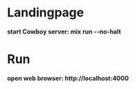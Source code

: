 # Landingpage

**start Cowboy server: mix run --no-halt**

# Run

**open web browser: http://localhost:4000**

